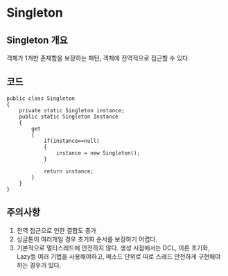 # Singleton

## Singleton 개요
객체가 1개만 존재함을 보장하는 패턴, 객체에 전역적으로 접근할 수 있다.

## 코드
```
public class Singleton
{
    private static Singleton instance;
    public static Singleton Instance
    {
        get
        {
            if(instance==null)
            {
                instance = new Singleton();
            }

            return instance;
        }
    }
}
```

## 주의사항
1. 전역 접근으로 인한 결합도 증가
2. 싱글톤이 여러개일 경우 초기화 순서를 보장하기 어렵다.
3. 기본적으로 멀티스레드에 안전하지 않다. 생성 시점에서는 DCL, 이른 초기화, Lazy등 여러 기법을 사용해야하고, 메소드 단위로 따로 스레드 안전하게 구현해야하는 경우가 있다.
